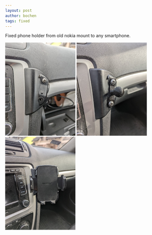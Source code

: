 ```yaml
---
layout: post
author: bochen
tags: fixed
---
```

Fixed phone holder from old nokia mount to any smartphone.

<img src="/assets/images/fixed_3d_print/1.jpg" alt="before" height="300"/>
<img src="/assets/images/fixed_3d_print/2.jpg" alt="in progress" height="300"/>
<img src="/assets/images/fixed_3d_print/3.jpg" alt="after" height="300"/>